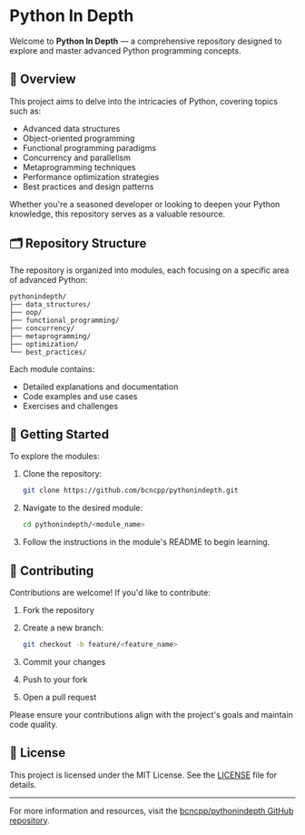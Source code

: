 # Python In Depth

Welcome to **Python In Depth** — a comprehensive repository designed to explore and master advanced Python programming concepts.

## 📘 Overview

This project aims to delve into the intricacies of Python, covering topics such as:

* Advanced data structures
* Object-oriented programming
* Functional programming paradigms
* Concurrency and parallelism
* Metaprogramming techniques
* Performance optimization strategies
* Best practices and design patterns

Whether you're a seasoned developer or looking to deepen your Python knowledge, this repository serves as a valuable resource.

## 🗂️ Repository Structure

The repository is organized into modules, each focusing on a specific area of advanced Python:

```
pythonindepth/
├── data_structures/
├── oop/
├── functional_programming/
├── concurrency/
├── metaprogramming/
├── optimization/
└── best_practices/
```

Each module contains:

* Detailed explanations and documentation
* Code examples and use cases
* Exercises and challenges

## 🚀 Getting Started

To explore the modules:

1. Clone the repository:

   ```bash
   git clone https://github.com/bcncpp/pythonindepth.git
   ```

2. Navigate to the desired module:

   ```bash
   cd pythonindepth/<module_name>
   ```

3. Follow the instructions in the module's README to begin learning.

## 🤝 Contributing

Contributions are welcome! If you'd like to contribute:

1. Fork the repository

2. Create a new branch:

   ```bash
   git checkout -b feature/<feature_name>
   ```

3. Commit your changes

4. Push to your fork

5. Open a pull request

Please ensure your contributions align with the project's goals and maintain code quality.

## 📄 License

This project is licensed under the MIT License. See the [LICENSE](LICENSE) file for details.

---

For more information and resources, visit the [bcncpp/pythonindepth GitHub repository](https://github.com/bcncpp/pythonindepth).
